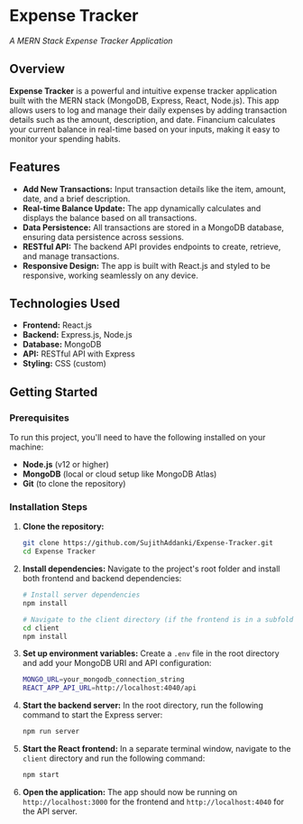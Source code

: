 # **Expense Tracker**  
*A MERN Stack Expense Tracker Application*

## **Overview**  
**Expense Tracker** is a powerful and intuitive expense tracker application built with the MERN stack (MongoDB, Express, React, Node.js). This app allows users to log and manage their daily expenses by adding transaction details such as the amount, description, and date. Financium calculates your current balance in real-time based on your inputs, making it easy to monitor your spending habits.

## **Features**
- **Add New Transactions:** Input transaction details like the item, amount, date, and a brief description.
- **Real-time Balance Update:** The app dynamically calculates and displays the balance based on all transactions.
- **Data Persistence:** All transactions are stored in a MongoDB database, ensuring data persistence across sessions.
- **RESTful API:** The backend API provides endpoints to create, retrieve, and manage transactions.
- **Responsive Design:** The app is built with React.js and styled to be responsive, working seamlessly on any device.

## **Technologies Used**
- **Frontend:** React.js
- **Backend:** Express.js, Node.js
- **Database:** MongoDB
- **API:** RESTful API with Express
- **Styling:** CSS (custom)

## **Getting Started**

### **Prerequisites**
To run this project, you'll need to have the following installed on your machine:
- **Node.js** (v12 or higher)
- **MongoDB** (local or cloud setup like MongoDB Atlas)
- **Git** (to clone the repository)

### **Installation Steps**

1. **Clone the repository:**
   ```bash
   git clone https://github.com/SujithAddanki/Expense-Tracker.git
   cd Expense Tracker

2. **Install dependencies:**
   Navigate to the project's root folder and install both frontend and backend dependencies:

   ```bash
   # Install server dependencies
   npm install

   # Navigate to the client directory (if the frontend is in a subfolder)
   cd client
   npm install

3. **Set up environment variables:**
   Create a `.env` file in the root directory and add your MongoDB URI and API configuration:

   ```bash
   MONGO_URL=your_mongodb_connection_string
   REACT_APP_API_URL=http://localhost:4040/api

4. **Start the backend server:**
   In the root directory, run the following command to start the Express server:

   ```bash
   npm run server

5. **Start the React frontend:**
   In a separate terminal window, navigate to the `client` directory and run the following command:

   ```bash
   npm start

6. **Open the application:**
   The app should now be running on `http://localhost:3000` for the frontend and `http://localhost:4040` for the API server.
